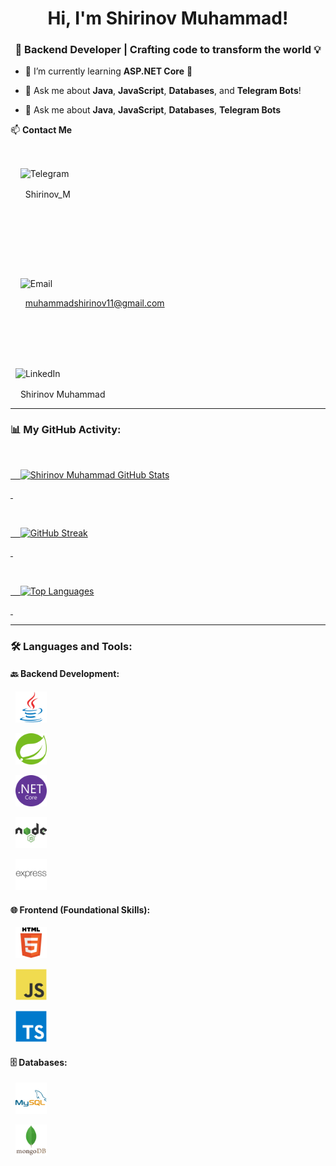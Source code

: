<h1 align="center">Hi, I'm Shirinov Muhammad!</h1>

<h3 align="center">🚀 Backend Developer | Crafting code to transform the world 💡</h3>



- 🌱 I’m currently learning **ASP.NET Core** 🚀

- 💬 Ask me about **Java**, **JavaScript**, **Databases**, and **Telegram Bots**!





- 💬 Ask me about **Java**, **JavaScript**, **Databases**, **Telegram Bots**



📫 **Contact Me**



<p align="left">

  <a href="https://t.me/Shirinov_m" target="_blank" style="text-decoration: none;">

    <img src="https://cdn-icons-png.flaticon.com/512/2111/2111646.png" alt="Telegram" width="30" height="30" style="vertical-align: middle;"/>

    <span style="margin-left: 8px; vertical-align: middle;">Shirinov_M</span>

  </a>

  <br><br>

  <a href="mailto:shirinovmuhammad11@gmail.com" target="_blank" style="text-decoration: none;">

    <img src="https://cdn-icons-png.flaticon.com/512/732/732200.png" alt="Email" width="30" height="30" style="vertical-align: middle;"/>

    <span style="margin-left: 8px; vertical-align: middle;">muhammadshirinov11@gmail.com</span>

  </a>

<br></br>

<a href="https://www.linkedin.com/in/muhammad-shirinov-1a5b35366" target="_blank" style="text-decoration: none;">

  <img src="https://cdn-icons-png.flaticon.com/512/174/174857.png" alt="LinkedIn" width="30" height="30" style="vertical-align: middle;" />

  <span style="margin-left: 8px; vertical-align: middle;">Shirinov Muhammad</span>

</a>

</p>



---



### 📊 My GitHub Activity:



<p align="center">

  <a href="https://github.com/ShirinovMuhammad">

    <img src="https://github-readme-stats.vercel.app/api?username=shirnv7&show_icons=true&theme=radical&include_all_commits=true&count_private=true" alt="Shirinov Muhammad GitHub Stats" />

  </a>

</p>



<p align="center">

  <a href="https://github.com/ShirinovMuhammad">

    <img src="https://github-readme-streak-stats.herokuapp.com/?user=shirnv7&theme=radical" alt="GitHub Streak" />

  </a>

</p>



<p align="center">

  <a href="https://github.com/ShirinovMuhammad">

    <img src="https://github-readme-stats.vercel.app/api/top-langs/?username=shirnv7&layout=compact&theme=radical" alt="Top Languages" />

  </a>

</p>



---

### 🛠️ Languages and Tools:

#### 🔙 Backend Development:

<p align="left">

  <img src="https://raw.githubusercontent.com/devicons/devicon/master/icons/java/java-original.svg" alt="Java" width="50" height="50" title="Java - My Core Backend Language"/>

  <img src="https://raw.githubusercontent.com/devicons/devicon/master/icons/spring/spring-original.svg" alt="Spring" width="50" height="50" title="Spring Framework - Building Robust APIs"/>

  <img src="https://raw.githubusercontent.com/devicons/devicon/master/icons/dotnetcore/dotnetcore-original.svg" alt="ASP.NET Core" width="50" height="50" title="ASP.NET Core - Currently Learning and Exploring!"/>

  <img src="https://raw.githubusercontent.com/devicons/devicon/master/icons/nodejs/nodejs-original-wordmark.svg" alt="Node.js" width="50" height="50" title="Node.js - For Fast & Scalable Backends"/>

  <img src="https://raw.githubusercontent.com/devicons/devicon/master/icons/express/express-original-wordmark.svg" alt="Express" width="50" height="50" title="Express.js - Node.js Web Framework"/>

</p>



#### 🌐 Frontend (Foundational Skills):

<p align="left">

  <img src="https://raw.githubusercontent.com/devicons/devicon/master/icons/html5/html5-original-wordmark.svg" alt="HTML5" width="50" height="50" title="HTML5 - Web Structure"/>

  <img src="https://raw.githubusercontent.com/devicons/devicon/master/icons/javascript/javascript-original.svg" alt="JavaScript" width="50" height="50" title="JavaScript - Web Interactivity"/>

  <img src="https://raw.githubusercontent.com/devicons/devicon/master/icons/typescript/typescript-original.svg" alt="TypeScript" width="50" height="50" title="TypeScript - Scalable JavaScript"/>

</p>



#### 🗄️ Databases:

<p align="left">

  <img src="https://raw.githubusercontent.com/devicons/devicon/master/icons/mysql/mysql-original-wordmark.svg" alt="MySQL" width="50" height="50" title="MySQL - Relational Database"/>

  <img src="https://raw.githubusercontent.com/devicons/devicon/master/icons/mongodb/mongodb-original-wordmark.svg" alt="MongoDB" width="50" height="50" title="MongoDB - NoSQL Database"/>

</p>

